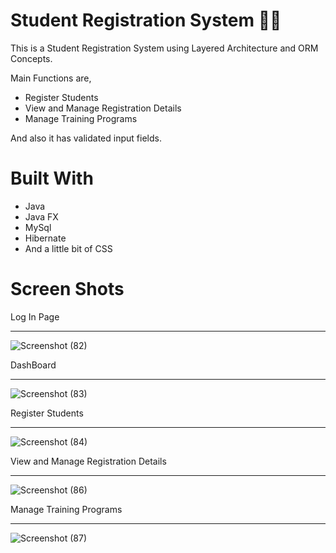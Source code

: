 # Student Registration System 👩‍🏫

This is a Student Registration System using Layered Architecture and ORM Concepts.

Main Functions are,
 - Register Students
 - View and Manage Registration Details
 - Manage Training Programs
 
 And also it has validated input fields.
 
 # Built With
 
 - Java
 - Java FX
 - MySql
 - Hibernate
 - And a little bit of CSS
 
 # Screen Shots
 Log In Page<hr>
![Screenshot (82)](https://user-images.githubusercontent.com/90234105/153490170-99c62635-9258-435d-95e3-b7822764a8bb.png)

DashBoard<hr>
![Screenshot (83)](https://user-images.githubusercontent.com/90234105/153490188-1d28a26d-d427-4377-9c82-7a4385074d03.png)

Register Students<hr>
![Screenshot (84)](https://user-images.githubusercontent.com/90234105/153490218-4e7b27e8-daa0-4825-bc44-44309e7bc47b.png)

View and Manage Registration Details<hr>
![Screenshot (86)](https://user-images.githubusercontent.com/90234105/153490235-83613fe1-aab3-48cc-89b8-953486a3230a.png)

Manage Training Programs<hr>
![Screenshot (87)](https://user-images.githubusercontent.com/90234105/153490246-20823f8e-da06-4952-9eae-8946d0c217a4.png)


